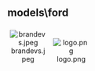## models\ford
<div class="col" style="display: inline-block; width: 16.66%; padding: 5px; box-sizing: border-box; text-align: center;">
<img src="https://media.evkx.net/multimedia/models/ford/brandevs_xst.jpeg" class="img-thumbnail" alt="brandevs.jpeg">
brandevs.jpeg
</div>
<div class="col" style="display: inline-block; width: 16.66%; padding: 5px; box-sizing: border-box; text-align: center;">
<img src="https://media.evkx.net/multimedia/models/ford/logo_xst.png" class="img-thumbnail" alt="logo.png">
logo.png
</div>
